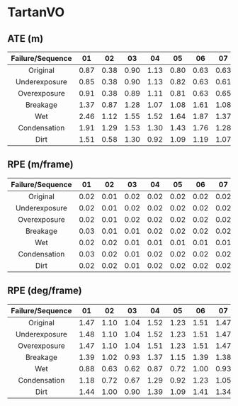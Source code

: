 # TartanVO

## ATE (m)
| Failure/Sequence |  01  |  02  |  03  |  04  |  05  |  06  |  07  |   08   |  09  |  10  |  11  |  12  |  13  |  14  |  15  |  16  |
|:----------------:|:----:|:----:|:----:|:----:|:----:|:----:|:----:|:------:|:----:|:----:|:----:|:----:|:----:|:----:|:----:|:----:|
|     Original     | 0.87 | 0.38 | 0.90 | 1.13 | 0.80 | 0.63 | 0.63 |  0.70  | 0.45 | 0.57 | 0.55 | 0.75 | 0.61 | 0.94 | 0.97 | 0.63 |
|   Underexposure  | 0.85 | 0.38 | 0.90 | 1.13 | 0.82 | 0.63 | 0.61 |  0.69  | 0.45 | 0.51 | 0.55 | 0.73 | 0.61 | 0.92 | 0.94 | 0.61 |
|   Overexposure   | 0.91 | 0.38 | 0.89 | 1.11 | 0.81 | 0.63 | 0.65 |  0.69  | 0.45 | 0.56 | 0.54 | 0.75 | 0.60 | 0.99 | 0.97 | 0.66 |
|     Breakage     | 1.37 | 0.87 | 1.28 | 1.07 | 1.08 | 1.61 | 1.08 |  0.96  | 1.36 | 1.43 | 0.89 | 1.27 | 1.10 | 1.75 | 1.81 | 1.04 |
|        Wet       | 2.46 | 1.12 | 1.55 | 1.52 | 1.64 | 1.87 | 1.37 |  1.26  | 1.52 | 2.24 | 1.17 | 2.08 | 1.13 | 1.85 | 2.03 | 1.36 |
|   Condensation   | 1.91 | 1.29 | 1.53 | 1.30 | 1.43 | 1.76 | 1.28 |  1.29  | 1.42 | 2.11 | 1.24 | 1.97 | 1.19 | 1.77 | 1.96 | 1.37 |
|       Dirt       | 1.51 | 0.58 | 1.30 | 0.92 | 1.09 | 1.19 | 1.07 |  1.11  | 1.23 | 1.41 | 0.86 | 1.47 | 1.35 | 1.73 | 1.48 | 1.05 |

## RPE (m/frame)
| Failure/Sequence |  01  |  02  |  03  |  04  |  05  |  06  |  07  |  08  |  09  |  10  |  11  |  12  |  13  |  14  |  15  |  16  |
|:----------------:|:----:|:----:|:----:|:----:|:----:|:----:|:----:|:----:|:----:|:----:|:----:|:----:|:----:|:----:|:----:|:----:|
|     Original     | 0.02 | 0.01 | 0.02 | 0.02 | 0.02 | 0.02 | 0.02 | 0.02 | 0.02 | 0.02 | 0.02 | 0.02 | 0.02 | 0.03 | 0.02 | 0.02 |
|   Underexposure  | 0.02 | 0.01 | 0.02 | 0.02 | 0.02 | 0.02 | 0.02 | 0.02 | 0.02 | 0.02 | 0.02 | 0.02 | 0.02 | 0.03 | 0.02 | 0.02 |
|   Overexposure   | 0.02 | 0.01 | 0.02 | 0.02 | 0.02 | 0.02 | 0.02 | 0.02 | 0.02 | 0.02 | 0.02 | 0.02 | 0.02 | 0.03 | 0.02 | 0.02 |
|     Breakage     | 0.03 | 0.01 | 0.01 | 0.02 | 0.02 | 0.02 | 0.02 | 0.02 | 0.02 | 0.02 | 0.02 | 0.02 | 0.02 | 0.03 | 0.02 | 0.02 |
|        Wet       | 0.02 | 0.02 | 0.01 | 0.01 | 0.01 | 0.01 | 0.01 | 0.02 | 0.02 | 0.02 | 0.02 | 0.02 | 0.02 | 0.03 | 0.02 | 0.02 |
|   Condensation   | 0.03 | 0.02 | 0.01 | 0.02 | 0.02 | 0.02 | 0.02 | 0.02 | 0.02 | 0.02 | 0.02 | 0.02 | 0.02 | 0.03 | 0.02 | 0.02 |
|       Dirt       | 0.02 | 0.02 | 0.01 | 0.02 | 0.02 | 0.02 | 0.02 | 0.02 | 0.02 | 0.02 | 0.02 | 0.02 | 0.02 | 0.03 | 0.03 | 0.02 |

## RPE (deg/frame)
| Failure/Sequence |  01  |  02  |  03  |  04  |  05  |  06  |  07  |  08  |  09  |  10  |  11  |  12  |  13  |  14  |  15  |  16  |
|:----------------:|:----:|:----:|:----:|:----:|:----:|:----:|:----:|:----:|:----:|:----:|:----:|:----:|:----:|:----:|:----:|:----:|
|     Original     | 1.47 | 1.10 | 1.04 | 1.52 | 1.23 | 1.51 | 1.47 | 1.57 | 1.59 | 1.68 | 1.54 | 1.70 | 1.73 | 2.72 | 2.07 | 1.76 |
|   Underexposure  | 1.48 | 1.10 | 1.04 | 1.52 | 1.23 | 1.51 | 1.47 | 1.57 | 1.59 | 1.69 | 1.54 | 1.70 | 1.73 | 2.72 | 2.06 | 1.77 |
|   Overexposure   | 1.47 | 1.10 | 1.04 | 1.51 | 1.23 | 1.51 | 1.47 | 1.57 | 1.59 | 1.69 | 1.55 | 1.70 | 1.73 | 2.71 | 2.07 | 1.77 |
|     Breakage     | 1.39 | 1.02 | 0.93 | 1.37 | 1.15 | 1.39 | 1.38 | 1.46 | 1.48 | 1.36 | 1.40 | 1.53 | 1.42 | 1.79 | 1.60 | 1.47 |
|        Wet       | 0.88 | 0.63 | 0.62 | 0.87 | 0.72 | 1.00 | 0.93 | 0.99 | 1.01 | 0.99 | 0.92 | 0.94 | 1.03 | 1.50 | 1.18 | 0.94 |
|   Condensation   | 1.18 | 0.72 | 0.67 | 1.29 | 0.92 | 1.23 | 1.05 | 1.06 | 1.10 | 1.16 | 0.98 | 1.21 | 1.30 | 1.53 | 1.21 | 1.23 |
|       Dirt       | 1.44 | 1.00 | 0.90 | 1.39 | 1.09 | 1.41 | 1.34 | 1.28 | 1.44 | 1.39 | 1.42 | 1.56 | 1.48 | 1.92 | 1.54 | 1.45 | 